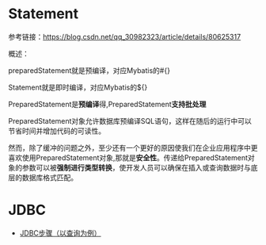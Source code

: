 # Statement

参考链接：<https://blog.csdn.net/qq_30982323/article/details/80625317>



概述：

preparedStatement就是预编译，对应Mybatis的#{}

Statement就是即时编译，对应Mybatis的${}



PreparedStatement是**预编译**得,PreparedStatement**支持批处理**

PreparedStatement对象允许数据库预编译SQL语句，这样在随后的运行中可以节省时间并增加代码的可读性。

然而，除了缓冲的问题之外，至少还有一个更好的原因使我们在企业应用程序中更喜欢使用PreparedStatement对象,那就是**安全性**。传递给PreparedStatement对象的参数可以被**强制进行类型转换**，使开发人员可以确保在插入或查询数据时与底层的数据库格式匹配。



# JDBC

- [JDBC步骤（以查询为例）](<https://blog.csdn.net/hbscxf/article/details/93754093>)




